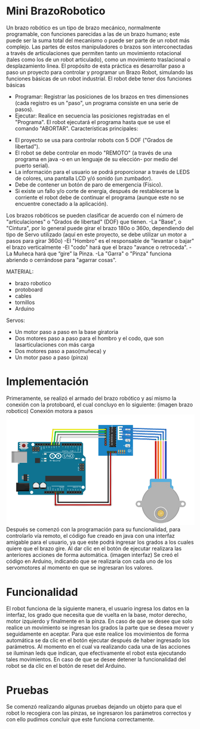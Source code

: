 # Mini BrazoRobotico

 Un brazo robótico es un tipo de brazo mecánico, normalmente programable, con funciones parecidas a las de un brazo humano; este puede ser la suma total del mecanismo o puede ser parte de un robot más complejo. Las partes de estos manipuladores o brazos son interconectadas a través de articulaciones que permiten tanto un movimiento rotacional (tales como los de un robot articulado), como un movimiento traslacional o desplazamiento linea. 
 El propósito de esta práctica es desarrollar paso a paso un proyecto para controlar y programar un Brazo Robot, simulando las funciones básicas de un robot industrial.
 El robot debe tener dos funciones básicas
    
 *  Programar: Registrar las posiciones de los brazos en tres dimensiones (cada registro es un "paso", un programa consiste en una serie de pasos).
 *  Ejecutar: Realice en secuencia las posiciones registradas en el "Programa". El robot ejecutará el programa hasta que se use el comando "ABORTAR".
 Características principales:
   - El proyecto se usa para controlar robots con  5 DOF ("Grados de libertad").
   - El robot se debe controlar en modo "REMOTO" (a través de una programa en java -o en un lenguaje de su elección- por medio del puerto serial).
   - La información para el usuario se podrá proporcionar a través de LEDS de colores, una pantalla LCD y/ó sonido (un zumbador).
   - Debe de contener un botón de paro de emergencia (Físico).
   - Si existe un fallo y/o corte de energía, después de restablecerse la corriente el robot debe de continuar el programa (aunque este no se encuentre conectado a la aplicación).
    
Los brazos robóticos se pueden clasificar de acuerdo con el número de "articulaciones" o "Grados de libertad" (DOF) que tienen.
   -La "Base", o "Cintura", por lo general puede girar el brazo 180o o 360o, dependiendo del   tipo de Servo utilizado (aquí en este proyecto, se debe utilizar un motor a pasos para girar 360o)
   -El "Hombro" es el responsable de "levantar o bajar" el brazo verticalmente
   -El "codo" hará que el brazo "avance o retroceda".
   -La Muǹeca hará que “gire” la Pinza.
   -La "Garra" o "Pinza" funciona abriendo o cerrándose para "agarrar cosas".
   
 MATERIAL:
* brazo robotico 
* protoboard
* cables 
* tornillos 
* Arduino 
 
Servos:
* Un motor paso a paso en la base giratoria
* Dos motores paso a paso para el hombro y el codo, que son lasarticulaciones con más carga
* Dos motores paso a paso(muñeca) y
* Un motor paso a paso (pinza)
 # Implementación 
Primeramente, se realizó el armado del brazo robótico y así mismo la conexión con la protoboard, el cual concluyo en lo siguiente:
(imagen brazo robotico)
 Conexión motora a pasos
![diagrama motor a pasos](https://github.com/CLAUjade24/MiniBrazoRobotico/blob/master/diagrama%20motor%20a%20pasos.PNG)
 Después se comenzó con la programación para su funcionalidad, para controlarlo vía remoto, el código fue creado en java con una interfaz amigable para el usuario, ya que este podrá ingresar los grados a los cuales quiere que el brazo gire. Al dar clic en el botón de ejecutar realizara las anteriores acciones de forma automática. 
 (imagen interfaz)
 Se creó el código en Arduino, indicando que se realizaría con cada uno de los servomotores al momento en que se ingresaran los valores. 
 # Funcionalidad
El robot funciona de la siguiente manera, el usuario ingresa los datos en la interfaz, los grado que necesita que de vuelta en la base, motor derecho, motor izquierdo y finalmente en la pinza. En caso de que se desee que solo realice un movimiento se ingresan los grados la parte que se desea mover y seguidamente en aceptar. Para que este realice los movimientos de forma automática se da clic en el botón ejecutar después de haber ingresado los parámetros. 
Al momento en el cual va realizando cada una de las acciones se iluminan leds que indican, que efectivamente el robot esta ejecutando tales movimientos. 
En caso de que se desee detener la funcionalidad del robot se da clic en el botón de reset del Arduino. 


 # Pruebas
Se comenzó realizando algunas pruebas dejando un objeto para que el robot lo recogiera con las pinzas, se ingresaron los parámetros correctos y con ello pudimos concluir que este funciona correctamente. 

